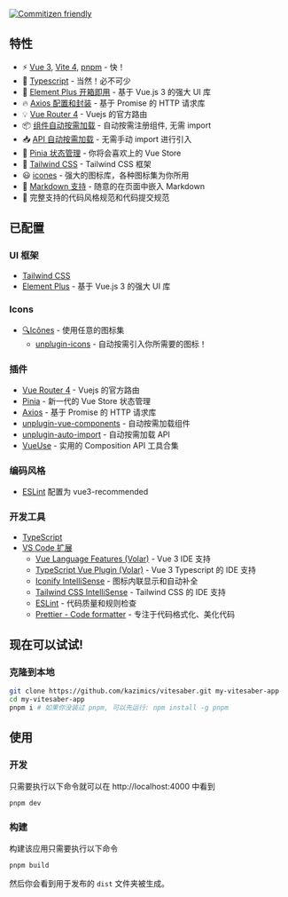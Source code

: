 [![Commitizen friendly](https://img.shields.io/badge/commitizen-friendly-brightgreen.svg)](http://commitizen.github.io/cz-cli/)

## 特性

- ⚡️ [Vue 3](https://github.com/vuejs/core), [Vite 4](https://github.com/vitejs/vite), [pnpm](https://pnpm.js.org/) - 快！
- 💪 [Typescript](https://www.typescriptlang.org/) - 当然！必不可少
- 🎉 [Element Plus 开箱即用](https://github.com/element-plus/element-plus) - 基于 Vue.js 3 的强大 UI 库
- 🔥 [Axios 配置和封装](https://github.com/axios/axios) - 基于 Promise 的 HTTP 请求库
- 💡 [Vue Router 4](https://router.vuejs.org/zh/) - Vuejs 的官方路由
- 📦 [组件自动按需加载](https://github.com/antfu/unplugin-vue-components) - 自动按需注册组件, 无需 import
- 📥 [API 自动按需加载](https://github.com/antfu/unplugin-auto-import) - 无需手动 import 进行引入
- 🍍 [Pinia 状态管理](https://pinia.esm.dev/) - 你将会喜欢上的 Vue Store
- 🎨 [Tailwind CSS](https://github.com/tailwindlabs/tailwindcss) - Tailwind CSS 框架
- 😃 [icones](https://github.com/antfu/unplugin-icons) - 强大的图标库，各种图标集为你所用
- 📑 [Markdown 支持](https://github.com/antfu/vite-plugin-md) - 随意的在页面中嵌入 Markdown
- 🔑 完整支持的代码风格规范和代码提交规范

## 已配置

### UI 框架

- [Tailwind CSS](https://github.com/tailwindlabs/tailwindcss)
- [Element Plus](https://github.com/element-plus/element-plus) - 基于 Vue.js 3 的强大 UI 库

### Icons

- [🔍Icônes](https://icones.netlify.app/) - 使用任意的图标集
  - [unplugin-icons](https://github.com/antfu/unplugin-icons) - 自动按需引入你所需要的图标！

### 插件

- [Vue Router 4](https://router.vuejs.org/zh/) - Vuejs 的官方路由
- [Pinia](https://pinia.esm.dev) - 新一代的 Vue Store 状态管理
- [Axios](https://github.com/axios/axios) - 基于 Promise 的 HTTP 请求库
- [unplugin-vue-components](https://github.com/antfu/unplugin-vue-components) - 自动按需加载组件
- [unplugin-auto-import](https://github.com/antfu/unplugin-auto-import) - 自动按需加载 API
- [VueUse](https://github.com/antfu/vueuse) - 实用的 Composition API 工具合集

### 编码风格

- [ESLint](https://eslint.org/) 配置为 vue3-recommended

### 开发工具

- [TypeScript](https://www.typescriptlang.org/)
- [VS Code 扩展](./.vscode/extensions.json)
  - [Vue Language Features (Volar)](https://marketplace.visualstudio.com/items?itemName=Vue.volar) - Vue 3 IDE 支持
  - [TypeScript Vue Plugin (Volar)](https://marketplace.visualstudio.com/items?itemName=Vue.vscode-typescript-vue-plugin) - Vue 3 Typescript 的 IDE 支持
  - [Iconify IntelliSense](https://marketplace.visualstudio.com/items?itemName=antfu.iconify) - 图标内联显示和自动补全
  - [Tailwind CSS IntelliSense](https://marketplace.visualstudio.com/items?itemName=bradlc.vscode-tailwindcss) - Tailwind CSS 的 IDE 支持
  - [ESLint](https://marketplace.visualstudio.com/items?itemName=dbaeumer.vscode-eslint) - 代码质量和规则检查
  - [Prettier - Code formatter](https://marketplace.visualstudio.com/items?itemName=esbenp.prettier-vscode) - 专注于代码格式化、美化代码

## 现在可以试试!

### 克隆到本地

```bash
git clone https://github.com/kazimics/vitesaber.git my-vitesaber-app
cd my-vitesaber-app
pnpm i # 如果你没装过 pnpm, 可以先运行: npm install -g pnpm
```

## 使用

### 开发

只需要执行以下命令就可以在 http://localhost:4000 中看到

```bash
pnpm dev
```

### 构建

构建该应用只需要执行以下命令

```bash
pnpm build
```

然后你会看到用于发布的 `dist` 文件夹被生成。
